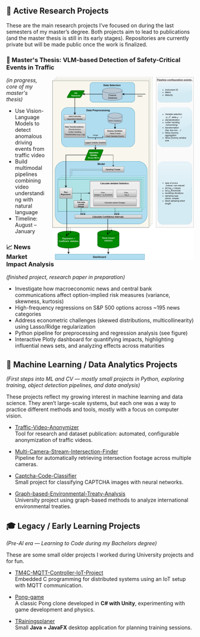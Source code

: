 ## 🔬 Active Research Projects  
These are the main research projects I’ve focused on during the last semesters of my master’s degree. Both projects aim to lead to publications (and the master thesis is still in its early stages). Repositories are currently private but will be made public once the work is finalized.  

### 🚦 Master's Thesis: VLM-based Detection of Safety-Critical Events in Traffic
<div align="left">
<img src="pipeline (1).png" alt="Pipeline" width="380" align="right" style="margin-left: 20px;">
  
  *(in progress, core of my master's thesis)*

- Use Vision-Language Models to detect anomalous driving events from traffic video
- Build multimodal pipelines combining video understanding with natural language
- Timeline: August – January

### 📈 News Market Impact Analysis
*(finished project, research paper in preparation)*

- Investigate how macroeconomic news and central bank communications affect option-implied risk measures (variance, skewness, kurtosis)
- High-frequency regressions on S&P 500 options across ~195 news categories
- Address econometric challenges (skewed distributions, multicollinearity) using Lasso/Ridge regularization
- Python pipeline for preprocessing and regression analysis (see figure)
- Interactive Plotly dashboard for quantifying impacts, highlighting influential news sets, and analyzing effects across maturities

</div>

## 🧠 Machine Learning / Data Analytics Projects  
*(First steps into ML and CV — mostly small projects in Python, exploring training, object detection pipelines, and data analysis)*  

These projects reflect my growing interest in machine learning and data science. They aren’t large-scale systems, but each one was a way to practice different methods and tools, mostly with a focus on computer vision.  

- [Traffic-Video-Anonymizer](https://github.com/jbenzzz/Traffic-Video-Anonymizer)  
  Tool for research and dataset publication: automated, configurable anonymization of traffic videos.  

- [Multi-Camera-Stream-Intersection-Finder](https://github.com/jbenzzz/Multi-Camera-Stream-Intersection-Finder)  
  Pipeline for automatically retrieving intersection footage across multiple cameras.  

- [Captcha-Code-Classifier](https://github.com/jbenzzz/Captcha-Code-Classifier)  
  Small project for classifying CAPTCHA images with neural networks.  

- [Graph-based-Environmental-Treaty-Analysis](https://github.com/jbenzzz/Graph-based-Environmental-Treaty-Analysis)  
  University project using graph-based methods to analyze international environmental treaties.  



## 🎓 Legacy / Early Learning Projects  
*(Pre-AI era — Learning to Code during my Bachelors degree)*  

These are some small older projects I worked during University projects and for fun. 

- [TM4C-MQTT-Controller-IoT-Project](https://github.com/jbenzzz/TM4C-MQTT-Controller-IoT-Project)  
  Embedded C programming for distributed systems using an IoT setup with MQTT communication.  

- [Pong-game](https://github.com/jbenzzz/Pong-game)  
  A classic Pong clone developed in **C# with Unity**, experimenting with game development and physics.  

- [TRainingsplaner](https://github.com/jbenzzz/Trainingsplaner-)  
  Small **Java + JavaFX** desktop application for planning training sessions.  
